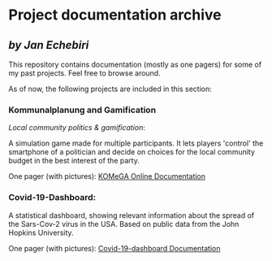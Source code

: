 # Project documentation archive
## _by Jan Echebiri_
This repository contains documentation (mostly as one pagers) for some of my past projects.
Feel free to browse around.

As of now, the following projects are included in this section:

### Kommunalplanung and Gamification
_Local community politics & gamification_:   
    
A simulation game made for multiple participants.
It lets players 'control' the smartphone of a politician and decide on choices for the local community budget in the best interest of the party.    
    
One pager (with pictures): [KOMeGA Online Documentation](https://github.com/jandestiny/projects/blob/main/Online%20local%20community%20politics.pdf)
    
    
### Covid-19-Dashboard:    
    
A statistical dashboard, showing relevant information about the spread of the Sars-Cov-2 virus in the USA.
Based on public data from the John Hopkins University.    
    
One pager (with pictures): [Covid-19-dashboard Documentation](https://github.com/jandestiny/projects/blob/main/Covid-19-dashboard.pdf)
